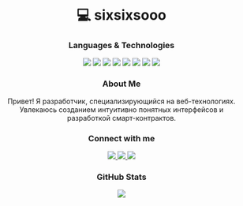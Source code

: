 <h1 align="center">💻 sixsixsooo </h1>

<h3 align="center">Languages & Technologies</h3>
<div align="center">
  <div>
    <img src="https://img.shields.io/badge/-HTML-090909?style=for-the-badge&logo=HTML5&logoColor=E34F26">
    <img src="https://img.shields.io/badge/-CSS-090909?style=for-the-badge&logo=css3&logoColor=1572B6">
    <img src="https://img.shields.io/badge/-JavaScript-090909?style=for-the-badge&logo=javascript&logoColor=F7DF1E">
    <img src="https://img.shields.io/badge/-TypeScript-090909?style=for-the-badge&logo=typescript&logoColor=white">
    <img src="https://img.shields.io/badge/-React-090909?style=for-the-badge&logo=react&logoColor=61DAFB">
    <img src="https://img.shields.io/badge/-Next.js-090909?style=for-the-badge&logo=next.js&logoColor=white">
    <img src="https://img.shields.io/badge/-Redux-090909?style=for-the-badge&logo=redux&logoColor=white">
    <img src="https://img.shields.io/badge/-Solidity-090909?style=for-the-badge&logo=solidity&logoColor=white">
  </div>
</div>

<h3 align="center">About Me</h3>
<p align="center">
  Привет! Я разработчик, специализирующийся на веб-технологиях. Увлекаюсь созданием интуитивно понятных интерфейсов и разработкой смарт-контрактов.
</p>

<h3 align="center">Connect with me</h3>
<p align="center">
  <a href="https://www.linkedin.com/in/yourprofile" target="_blank">
    <img src="https://img.shields.io/badge/-LinkedIn-090909?style=for-the-badge&logo=linkedin&logoColor=0077B5" | />
  </a>
  <a href="https://twitter.com/yourprofile" target="_blank">
    <img src="https://img.shields.io/badge/-Twitter-090909?style=for-the-badge&logo=twitter&logoColor=1DA1F2" | />
  </a>
  <a href="https://yourportfolio.com" target="_blank">
    <img src="https://img.shields.io/badge/-Portfolio-090909?style=for-the-badge&logo=about.me&logoColor=white" />
  </a>
</p>

<h3 align="center">GitHub Stats</h3>
<p align="center">
  <img src="https://github-readme-stats.vercel.app/api?username=sixsixsooo&theme=bear&show_icons=true&hide_border=true&count_private=true&locale=ru">
</p>
